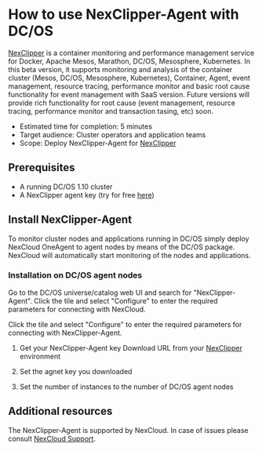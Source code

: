 # How to use NexClipper-Agent with DC/OS

[NexClipper][nexclipper] is a container monitoring and performance management service for Docker, Apache Mesos, Marathon, DC/OS, Mesosphere, Kubernetes. In this beta version, it supports monitoring and analysis of the container cluster (Mesos, DC/OS, Mesosphere, Kubernetes), Container, Agent, event management, resource tracing, performance monitor and basic root cause functionality for event management with SaaS version. Future versions will provide rich functionality for root cause (event management, resource tracing, performance monitor and transaction tasing, etc) soon.

* Estimated time for completion: 5 minutes
* Target audience: Cluster operators and application teams
* Scope: Deploy NexClipper-Agent for [NexClipper][nexclipper]

## Prerequisites

* A running DC/OS 1.10 cluster
* A NexClipper agent key (try for free [here][freetrial])


## Install NexClipper-Agent

To monitor cluster nodes and applications running in DC/OS simply deploy NexCloud OneAgent to agent nodes by means of the DC/OS package. NexCloud will automatically start monitoring of the nodes and applications.



### Installation on DC/OS agent nodes

Go to the DC/OS universe/catalog web UI and search for "NexClipper-Agent". Click the tile and select "Configure" to enter the required parameters for connecting with NexCloud.

Click the tile and select "Configure" to enter the required parameters for connecting with NexClipper-Agent.

1. Get your NexClipper-Agent key Download URL from your [NexClipper][nexclipper] environment

3. Set the agnet key you downloaded

3. Set the number of instances to the number of DC/OS agent nodes


## Additional resources

The NexClipper-Agent is supported by NexCloud.
In case of issues please consult [NexCloud Support][nexclipper].

[nexclipper]: http://www.nexclipper.com/
[freetrial]: https://server.nexclipper.com